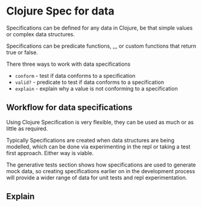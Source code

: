 # Clojure Spec for data
Specifications can be defined for any data in Clojure, be that simple values or complex data structures.

Specifications can be predicate functions, ,,, or custom functions that return true or false.

There three ways to work with data specifications

* `conform` - test if data conforms to a specification
* `valid?` - predicate to test if data conforms to a specification
* `explain` - explain why a value is not conforming to a specification

## Workflow for data specifications
Using Clojure Specification is very flexible, they can be used as much or as little as required.

Typically Specifications are created when data structures are being modelled, which can be done via experimenting in the repl or taking a test first approach.  Either way is viable.

The generative tests section shows how specifications are used to generate mock data, so creating specifications earlier on in the development process will provide a wider range of data for unit tests and repl experimentation.

## Explain

<!--

;; Question: when use valid? rather than conform?


;; What about nil values
;;;;;;;;;;;;;;;;;;;;;;;;;;;;;;;;;;;;;;;;;;
;; Some predicates do not consider `nil` a valid value
;; typically those predicates that check for a specific type

;; spec/nilable will transform a predicate to use nil

(spec/valid? string? nil)

(type "what type am I")
(type nil)

(spec/valid? (spec/nilable string?) nil)













 -->
